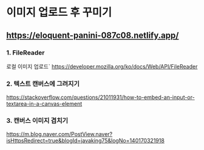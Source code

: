 # 이미지 업로드 후 꾸미기
https://eloquent-panini-087c08.netlify.app/
-------------
### 1. FileReader
로컬 이미지 업로드`
https://developer.mozilla.org/ko/docs/Web/API/FileReader

### 2. 텍스트 캔버스에 그려지기
https://stackoverflow.com/questions/21011931/how-to-embed-an-input-or-textarea-in-a-canvas-element

### 3. 캔버스 이미지 겹치기
https://m.blog.naver.com/PostView.naver?isHttpsRedirect=true&blogId=javaking75&logNo=140170321918